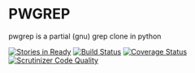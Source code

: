 # PWGREP

pwgrep is a partial (gnu) grep clone in python

[![Stories in Ready](https://badge.waffle.io/derphilipp/pwgrep.png?label=ready&title=Ready)](https://waffle.io/derphilipp/pwgrep)
[![Build Status](https://travis-ci.org/derphilipp/pwgrep.svg?branch=master)](https://travis-ci.org/derphilipp/pwgrep) 
[![Coverage Status](https://coveralls.io/repos/derphilipp/pwgrep/badge.svg?branch=master&service=github)](https://coveralls.io/github/derphilipp/pwgrep?branch=master)
[![Scrutinizer Code Quality](https://scrutinizer-ci.com/g/derphilipp/pwgrep/badges/quality-score.png?b=master)](https://scrutinizer-ci.com/g/derphilipp/pwgrep/?branch=master)

